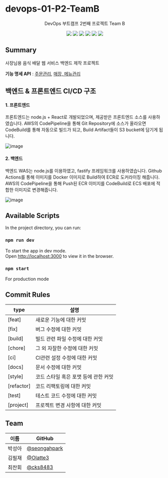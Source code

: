 
# devops-01-P2-TeamB
<div align="center">
<p>DevOps 부트캠프 2번째 프로젝트 Team B</p>
<img src="https://img.shields.io/badge/AmazonAWS-232F3E?style=flat-square&logo=AmazonAWS&logoColor=white"/>
<img src="https://img.shields.io/badge/fastify-000000?style=flat-square&logo=Fastify&logoColor=white"/>
<img src="https://img.shields.io/badge/Node.js-339933?style=flat-square&logo=Node.js&logoColor=white"/>
<img src="https://img.shields.io/badge/MongoDB-47A248?style=flat-square&logo=MongoDB&logoColor=white"/>
<img src="https://img.shields.io/badge/Docker-2496ED?style=flat-square&logo=Docker&logoColor=white"/>
<img src="https://img.shields.io/badge/GitHubActions-2088FF?style=flat-square&logo=GitHubActions&logoColor=white"/>
</div>

## Summary

사장님용 음식 배달 웹 서비스 백엔드 제작 프로젝트

**기능 명세 API** : [주문관리](https://app.swaggerhub.com/apis-docs/gotoweb/restaurant-order/1.0), [매장, 메뉴관리](https://app.swaggerhub.com/apis-docs/gotoweb/restaurant/1.0)

## 백엔드 & 프론트엔드 CI/CD 구조

#### 1. 프론트엔드
프론트엔드는 node.js + React로 개발되었으며, 제공받은 프론트엔드 소스를 사용하였습니다.
AWS의 CodePipeline을 통해 Git Repository에 소스가 올라오면 CodeBuild를 통해 자동으로 빌드가 되고, Build Artifact들이 S3 bucket에 담기게 됩니다.

![image](https://user-images.githubusercontent.com/38274684/161700638-d96fecfe-247d-47c4-b215-d95cfaa3e07e.png)


#### 2. 백엔드 
백엔드 WAS는 node.js를 이용하였고, fastify 프레임워크를 사용하였습니다.
Github Actions를 통해 이미지를 Docker 이미지로 Build하여 ECR로 도커라이징 해줍니다.
AWS의 CodePipeline을 통해 Push된 ECR 이미지를 CodeBuild로 ECS 배포에 적합한 이미지로 변경해줍니다.

![image](https://user-images.githubusercontent.com/38274684/161700717-f3e879ba-f229-4f07-92ad-1f2881a5eb09.png)

## Available Scripts

In the project directory, you can run:

### `npm run dev`

To start the app in dev mode.\
Open [http://localhost:3000](http://localhost:3000) to view it in the browser.

### `npm start`

For production mode

## Commit Rules
type | 설명
---- | ----
[feat] | 새로운 기능에 대한 커밋
[fix] | 버그 수정에 대한 커밋
[build] | 빌드 관련 파일 수정에 대한 커밋
[chore] | 그 외 자잘한 수정에 대한 커밋
[ci] | CI관련 설정 수정에 대한 커밋
[docs] | 문서 수정에 대한 커밋
[style] | 코드 스타일 혹은 포맷 등에 관한 커밋
[refactor] |  코드 리팩토링에 대한 커밋
[test] | 테스트 코드 수정에 대한 커밋
[project] | 프로젝트 변경 사항에 대한 커밋

## Team
| 이름   | GitHub                                         |
| ------ | ---------------------------------------------- |
| 박성아 | [@seongahpark](https://github.com/seongahpark) |
| 김필재 | [@Olatte3](https://github.com/Olatte3)       |
| 최찬회 | [@cks8483](https://github.com/cks8483)       |
